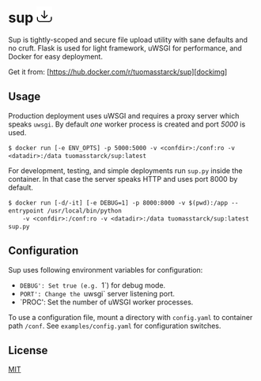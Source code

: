 
# sup <img src="https://raw.githubusercontent.com/humppa/sup/master/static/favicon.png" alt="sup" />

[dockimg]: https://hub.docker.com/r/tuomasstarck/sup

Sup is tightly-scoped and secure file upload utility with sane defaults and no
cruft. Flask is used for light framework, uWSGI for performance, and Docker for
easy deployment.

Get it from: [https://hub.docker.com/r/tuomasstarck/sup][dockimg]


## Usage

Production deployment uses uWSGI and requires a proxy server which speaks
`uwsgi`. By default *one* worker process is created and port *5000* is used.

    $ docker run [-e ENV_OPTS] -p 5000:5000 -v <confdir>:/conf:ro -v <datadir>:/data tuomasstarck/sup:latest

For development, testing, and simple deployments run `sup.py` inside the
container. In that case the server speaks HTTP and uses port 8000 by default.

    $ docker run [-d/-it] [-e DEBUG=1] -p 8000:8000 -v $(pwd):/app --entrypoint /usr/local/bin/python
        -v <confdir>:/conf:ro -v <datadir>:/data tuomasstarck/sup:latest sup.py


## Configuration

Sup uses following environment variables for configuration:

* `DEBUG': Set true (e.g. `1`) for debug mode.
* `PORT': Change the `uwsgi` server listening port.
* `PROC': Set the number of uWSGI worker processes.

To use a configuration file, mount a directory with `config.yaml` to container
path `/conf`. See `examples/config.yaml` for configuration switches.


## License

[MIT](LICENSE)
